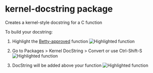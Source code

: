 # kernel-docstring package

Creates a kernel-style docstring for a C function

To build your docstring:
  1. Highlight the [Betty-approved](https://github.com/holbertonschool/Betty) function
![Highlighted function](https://raw.githubusercontent.com/rickharris-dev/kernel-docstring/master/images/image1.png)

  2. Go to Packages > Kernel DocString > Convert or use Ctrl-Shift-S
![Highlighted function](https://raw.githubusercontent.com/rickharris-dev/kernel-docstring/master/images/image2.png)

  3. DocString will be added above your function
![Highlighted function](https://raw.githubusercontent.com/rickharris-dev/kernel-docstring/master/images/image3.png)
